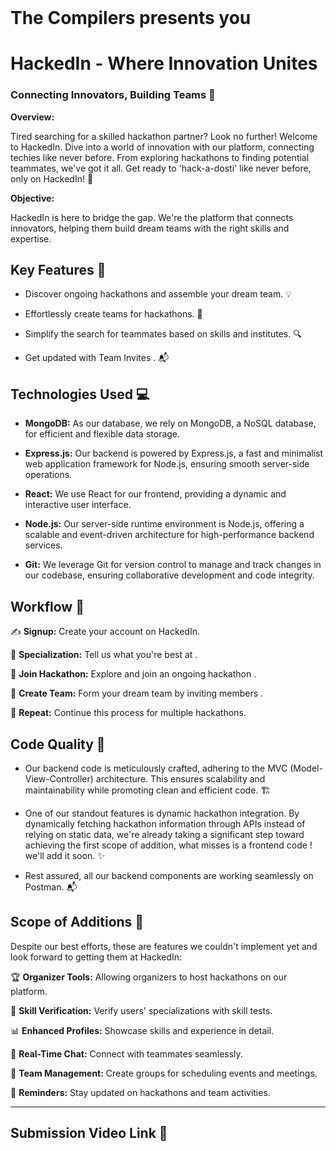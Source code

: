 

<br>  

# The Compilers presents you 

  
# HackedIn - Where Innovation Unites   

  
### Connecting Innovators, Building Teams 🤝  

**Overview:**

Tired searching for a skilled hackathon partner? Look no further! Welcome to HackedIn. Dive into a world of innovation with our platform, connecting techies like never before. From exploring hackathons to finding potential teammates, we've got it all. Get ready to 'hack-a-dosti' like never before, only on HackedIn! 🚀
  
 
**Objective:**

HackedIn is here to bridge the gap. We're the platform that connects innovators, helping them build dream teams with the right skills and expertise.

## Key Features  🧰  

- Discover ongoing hackathons and assemble your dream team. 💡

- Effortlessly create teams for hackathons. 🚀

- Simplify the search for teammates based on skills and institutes. 🔍

- Get  updated with Team Invites . 📬

## Technologies Used 💻  

- **MongoDB:** As our database, we rely on MongoDB, a NoSQL database, for efficient and flexible data storage.

- **Express.js:** Our backend is powered by Express.js, a fast and minimalist web application framework for Node.js, ensuring smooth server-side operations.

- **React:** We use React for our frontend, providing a dynamic and interactive user interface.

- **Node.js:** Our server-side runtime environment is Node.js, offering a scalable and event-driven architecture for high-performance backend services.

- **Git:** We leverage Git for version control to manage and track changes in our codebase, ensuring collaborative development and code integrity.


## Workflow 🔄  
  
✍️ **Signup:** Create your account on HackedIn.

🎯 **Specialization:** Tell us what you're best at .

🌟 **Join Hackathon:** Explore and join an ongoing hackathon .

🤝 **Create Team:** Form your dream team by inviting members .

🔁  **Repeat:** Continue this process for multiple hackathons.

## Code Quality  📝  

- Our backend code is meticulously crafted, adhering to the MVC (Model-View-Controller) architecture. This ensures scalability and maintainability while promoting clean and efficient code. 🏗️

- One of our standout features is dynamic hackathon integration. By dynamically fetching hackathon information through APIs instead of relying on static data, we're already taking a significant step toward achieving the first scope of addition, what misses is a frontend code ! we'll add it soon. ✨

- Rest assured, all our backend components are working seamlessly on Postman. 📬
  
## Scope of Additions 🌟   

Despite our best efforts, these are features we couldn't implement yet and look forward to getting them at HackedIn:

🏆 **Organizer Tools:** Allowing organizers to host hackathons on our platform.

🧠 **Skill Verification:** Verify users' specializations with skill tests.

📊 **Enhanced Profiles:** Showcase skills and experience in detail.

💬 **Real-Time Chat:** Connect with teammates seamlessly.

📅 **Team Management:** Create groups for scheduling events and meetings.

🚀 **Reminders:** Stay updated on hackathons and team activities.


---
## Submission Video Link 🔗   
